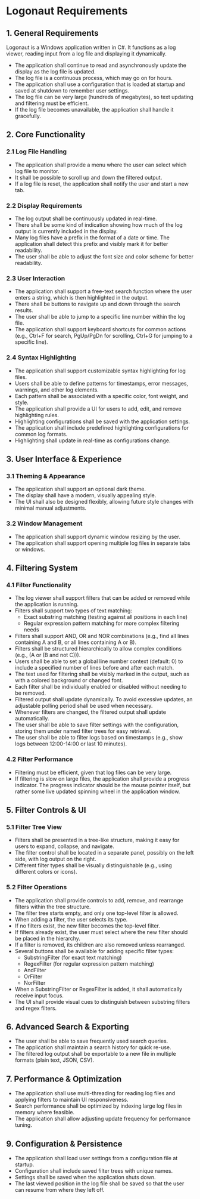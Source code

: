 # Logonaut Requirements

## 1. General Requirements
Logonaut is a Windows application written in C#. It functions as a log viewer, reading input from a log file and displaying it dynamically.

- The application shall continue to read and asynchronously update the display as the log file is updated.
- The log file is a continuous process, which may go on for hours.
- The application shall use a configuration that is loaded at startup and saved at shutdown to remember user settings.
- The log file can be very large (hundreds of megabytes), so text updating and filtering must be efficient.
- If the log file becomes unavailable, the application shall handle it gracefully.

## 2. Core Functionality
### 2.1 Log File Handling
- The application shall provide a menu where the user can select which log file to monitor.
- It shall be possible to scroll up and down the filtered output.
- If a log file is reset, the application shall notify the user and start a new tab.

### 2.2 Display Requirements
- The log output shall be continuously updated in real-time.
- There shall be some kind of indication showing how much of the log output is currently included in the display.
- Many log files have a prefix in the format of a date or time. The application shall detect this prefix and visibly mark it for better readability.
- The user shall be able to adjust the font size and color scheme for better readability.

### 2.3 User Interaction
- The application shall support a free-text search function where the user enters a string, which is then highlighted in the output.
- There shall be buttons to navigate up and down through the search results.
- The user shall be able to jump to a specific line number within the log file.
- The application shall support keyboard shortcuts for common actions (e.g., Ctrl+F for search, PgUp/PgDn for scrolling, Ctrl+G for jumping to a specific line).

### 2.4 Syntax Highlighting
- The application shall support customizable syntax highlighting for log files.
- Users shall be able to define patterns for timestamps, error messages, warnings, and other log elements.
- Each pattern shall be associated with a specific color, font weight, and style.
- The application shall provide a UI for users to add, edit, and remove highlighting rules.
- Highlighting configurations shall be saved with the application settings.
- The application shall include predefined highlighting configurations for common log formats.
- Highlighting shall update in real-time as configurations change.

## 3. User Interface & Experience
### 3.1 Theming & Appearance
- The application shall support an optional dark theme.
- The display shall have a modern, visually appealing style.
- The UI shall also be designed flexibly, allowing future style changes with minimal manual adjustments.

### 3.2 Window Management
- The application shall support dynamic window resizing by the user.
- The application shall support opening multiple log files in separate tabs or windows.

## 4. Filtering System
### 4.1 Filter Functionality
- The log viewer shall support filters that can be added or removed while the application is running.
- Filters shall support two types of text matching:
  - Exact substring matching (testing against all positions in each line)
  - Regular expression pattern matching for more complex filtering needs
- Filters shall support AND, OR and NOR combinations (e.g., find all lines containing A and B, or all lines containing A or B).
- Filters shall be structured hierarchically to allow complex conditions (e.g., (A or (B and not C))).
- Users shall be able to set a global line number context (default: 0) to include a specified number of lines before and after each match.
- The text used for filtering shall be visibly marked in the output, such as with a colored background or changed font.
- Each filter shall be individually enabled or disabled without needing to be removed.
- Filtered output shall update dynamically. To avoid excessive updates, an adjustable polling period shall be used when necessary.
- Whenever filters are changed, the filtered output shall update automatically.
- The user shall be able to save filter settings with the configuration, storing them under named filter trees for easy retrieval.
- The user shall be able to filter logs based on timestamps (e.g., show logs between 12:00-14:00 or last 10 minutes).

### 4.2 Filter Performance
- Filtering must be efficient, given that log files can be very large.
- If filtering is slow on large files, the application shall provide a progress indicator. The progress indicator should be the mouse pointer itself, but rather some live updated spinning wheel in the application window.

## 5. Filter Controls & UI
### 5.1 Filter Tree View
- Filters shall be presented in a tree-like structure, making it easy for users to expand, collapse, and navigate.
- The filter control shall be located in a separate panel, possibly on the left side, with log output on the right.
- Different filter types shall be visually distinguishable (e.g., using different colors or icons).

### 5.2 Filter Operations
- The application shall provide controls to add, remove, and rearrange filters within the tree structure.
- The filter tree starts empty, and only one top-level filter is allowed.
- When adding a filter, the user selects its type.
- If no filters exist, the new filter becomes the top-level filter.
- If filters already exist, the user must select where the new filter should be placed in the hierarchy.
- If a filter is removed, its children are also removed unless rearranged.
- Several buttons shall be available for adding specific filter types: 
  - SubstringFilter (for exact text matching)
  - RegexFilter (for regular expression pattern matching)
  - AndFilter
  - OrFilter
  - NorFilter
- When a SubstringFilter or RegexFilter is added, it shall automatically receive input focus.
- The UI shall provide visual cues to distinguish between substring filters and regex filters.

## 6. Advanced Search & Exporting
- The user shall be able to save frequently used search queries.
- The application shall maintain a search history for quick re-use.
- The filtered log output shall be exportable to a new file in multiple formats (plain text, JSON, CSV).

## 7. Performance & Optimization
- The application shall use multi-threading for reading log files and applying filters to maintain UI responsiveness.
- Search performance shall be optimized by indexing large log files in memory where feasible.
- The application shall allow adjusting update frequency for performance tuning.

## 9. Configuration & Persistence
- The application shall load user settings from a configuration file at startup.
- Configuration shall include saved filter trees with unique names.
- Settings shall be saved when the application shuts down.
- The last viewed position in the log file shall be saved so that the user can resume from where they left off.

